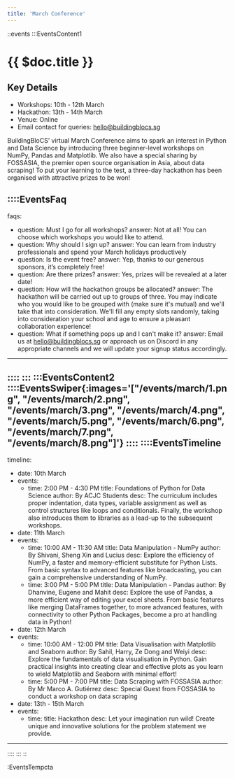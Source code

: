 ```yaml
---
title: 'March Conference'
---
```


::events
:::EventsContent1
# {{ $doc.title }}
## Key Details
* Workshops: 10th - 12th March
* Hackathon: 13th - 14th March
* Venue: Online
* Email contact for queries: hello@buildingblocs.sg

BuildingBloCS’ virtual March Conference aims to spark an interest in Python and Data Science by introducing three beginner-level workshops on NumPy, Pandas and Matplotlib. We also have a special sharing by FOSSASIA, the premier open source organisation in Asia, about data scraping! To put your learning to the test, a three-day hackathon has been organised with attractive prizes to be won!

::::EventsFaq
---
faqs:
 - question: Must I go for all workshops?
   answer: Not at all! You can choose which workshops you would like to attend.
 - question: Why should I sign up?
   answer: You can learn from industry professionals and spend your March holidays productively
 - question: Is the event free?
   answer: Yep, thanks to our generous sponsors, it’s completely free!
 - question: Are there prizes?
   answer: Yes, prizes will be revealed at a later date!
 - question: How will the hackathon groups be allocated?
   answer: The hackathon will be carried out up to groups of three. You may indicate who you would like to be grouped with (make sure it's mutual) and we'll take that into consideration. We'll fill any empty slots randomly, taking into consideration your school and age to ensure a pleasant collaboration experience!
 - question: What if something pops up and I can't make it?
   answer: Email us at hello@buildingblocs.sg or approach us on Discord in any appropriate channels and we will update your signup status accordingly.
---
::::
:::
:::EventsContent2
::::EventsSwiper{:images='["/events/march/1.png", "/events/march/2.png", "/events/march/3.png", "/events/march/4.png", "/events/march/5.png", "/events/march/6.png", "/events/march/7.png", "/events/march/8.png"]'} 
::::
::::EventsTimeline
---
timeline:
- date: 10th March
- events:
  - time: 2:00 PM - 4:30 PM
    title: Foundations of Python for Data Science
    author: By ACJC Students
    desc: The curriculum includes proper indentation, data types, variable assignment as well as control structures like loops and conditionals. Finally, the workshop also introduces them to libraries as a lead-up to the subsequent workshops.
- date: 11th March
- events:
  - time: 10:00 AM - 11:30 AM
    title: Data Manipulation - NumPy
    author: By Shivani, Sheng Xin and Lucius
    desc: Explore the efficiency of NumPy, a faster and memory-efficient substitute for Python Lists. From basic syntax to advanced features like broadcasting, you can gain a comprehensive understanding of NumPy.
  - time: 3:00 PM - 5:00 PM
    title: Data Manipulation - Pandas
    author: By Dhanvine, Eugene and Mahit
    desc: Explore the use of Pandas, a more efficient way of editing your excel sheets. From basic features like merging DataFrames together, to more advanced features, with connectivity to other Python Packages, become a pro at handling data in Python!
- date: 12th March
- events:
  - time: 10:00 AM - 12:00 PM
    title: Data Visualisation with Matplotlib and Seaborn
    author: By Sahil, Harry, Ze Dong and Weiyi
    desc: Explore the fundamentals of data visualisation in Python. Gain practical insights into creating clear and effective plots as you learn to wield Matplotlib and Seaborn with minimal effort!
  - time: 5:00 PM - 7:00 PM
    title: Data Scraping with FOSSASIA
    author: By Mr Marco A. Gutiérrez
    desc: Special Guest from FOSSASIA to conduct a workshop on data scraping
- date: 13th - 15th March
- events:
  - time:
    title: Hackathon
    desc: Let your imagination run wild! Create unique and innovative solutions for the problem statement we provide.
---
::::
:::
::

:EventsTempcta